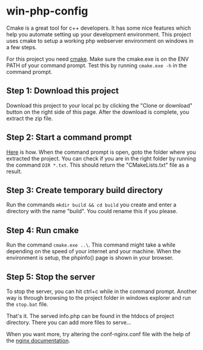 # win-php-config

Cmake is a great tool for c++ developers. It has some nice features which help you automate setting up your development environment. This project uses cmake to setup a working php webserver environment on windows in a few steps.

For this project you need [cmake](https://cmake.org/download/). Make sure the cmake.exe is on the ENV PATH of your command prompt. Test this by running `cmake.exe -h` in the command prompt. 

## Step 1: Download this project
Download this project to your local pc by clicking the "Clone or download" button on the right side of this page. After the download is complete, you extract the zip file.
 
## Step 2: Start a command prompt
[Here](http://pcsupport.about.com/od/commandlinereference/f/open-command-prompt.htm) is how. When the command prompt is open, goto the folder where you extracted the project. You can check if you are in the right folder by running the command `DIR *.txt`. This should return the "CMakeLists.txt" file as a result.

## Step 3: Create temporary build directory
Run the commands `mkdir build && cd build` you create and enter a directory with the name "build". You could rename this if you please.

## Step 4: Run cmake
Run the command `cmake.exe ..\`. This command might take a while depending on the speed of your internet and your machine. When the environment is setup, the phpinfo() page is shown in your browser.

## Step 5: Stop the server
To stop the server, you can hit ctrl+c while in the command prompt. Another way is through browsing to the project folder in windows explorer and run the `stop.bat` file.

That's it. The served info.php can be found in the htdocs of project directory. There you can add more files to serve...

When you want more, try altering the conf-nginx.conf file with the help of the [nginx documentation](http://nginx.org/en/docs/beginners_guide.html). 

